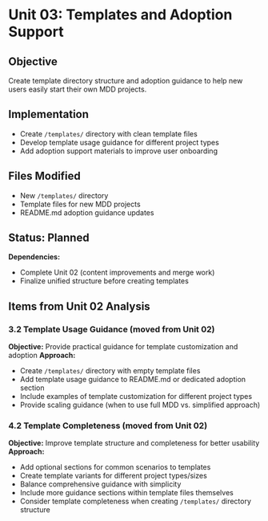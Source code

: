 # Unit 03: Templates and Adoption Support

## Objective

Create template directory structure and adoption guidance to help new users easily start their own MDD projects.

## Implementation

- Create `/templates/` directory with clean template files
- Develop template usage guidance for different project types
- Add adoption support materials to improve user onboarding

## Files Modified

- New `/templates/` directory
- Template files for new MDD projects
- README.md adoption guidance updates

## Status: Planned

**Dependencies:**
- Complete Unit 02 (content improvements and merge work)
- Finalize unified structure before creating templates

## Items from Unit 02 Analysis

### 3.2 Template Usage Guidance (moved from Unit 02)
**Objective:** Provide practical guidance for template customization and adoption
**Approach:** 
- Create `/templates/` directory with empty template files
- Add template usage guidance to README.md or dedicated adoption section
- Include examples of template customization for different project types
- Provide scaling guidance (when to use full MDD vs. simplified approach)

### 4.2 Template Completeness (moved from Unit 02)
**Objective:** Improve template structure and completeness for better usability
**Approach:**
- Add optional sections for common scenarios to templates
- Create template variants for different project types/sizes
- Balance comprehensive guidance with simplicity
- Include more guidance sections within template files themselves
- Consider template completeness when creating `/templates/` directory structure
